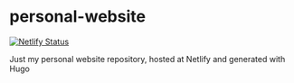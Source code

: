 # personal-website

[![Netlify Status](https://api.netlify.com/api/v1/badges/5be6480b-5e2e-4670-828a-cc2dc4461f03/deploy-status)](https://app.netlify.com/sites/madduci/deploys)


Just my personal website repository, hosted at Netlify and generated with Hugo
